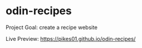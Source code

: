 # odin-recipes
Project Goal: create a recipe website

Live Preview:
https://pikes01.github.io/odin-recipes/
